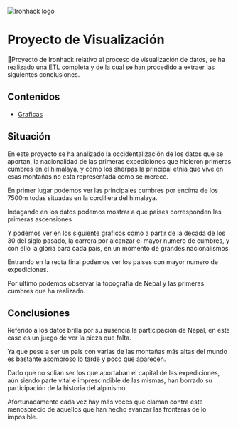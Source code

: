 ![Ironhack logo](https://i.imgur.com/1QgrNNw.png)


# Proyecto de Visualización 

🚀Proyecto de Ironhack relativo al proceso de visualización de datos, se ha realizado una ETL completa y de la cual se han procedido a extraer las siguientes conclusiones.





## Contenidos

 - [Graficas](https://public.tableau.com/app/profile/alvaro3418/viz/Himalayismo/Historia1?publish=yes)



## Situación  

En este proyecto se ha analizado la occidentalización de los datos que se aportan, la nacionalidad de las primeras expediciones que hicieron primeras cumbres en el himalaya, y como los sherpas la principal etnia que vive en esas montañas no esta representada como se merece.

En primer lugar podemos ver las principales cumbres por encima de los 7500m todas situadas en la cordillera del himalaya.

Indagando en los datos podemos mostrar a que paises corresponden las primeras ascensiones

Y podemos ver en los siguiente graficos como a partir de la decada de los 30 del siglo pasado, la carrera por alcanzar el mayor numero de cumbres, y con ello la gloria para cada pais, en un momento de grandes nacionalismos.

Entrando en la recta final podemos ver los paises con mayor numero de expediciones.

Por ultimo podemos observar la topografia de Nepal y las primeras cumbres que ha realizado.

## Conclusiones

Referido a los datos brilla por su ausencia la participación de Nepal, en este caso es un juego de ver la pieza que falta.

Ya que pese a ser un pais con varias de las montañas más altas del mundo es bastante asombroso lo tarde y poco que aparecen.

Dado que no solian ser los que aportaban el capital de las expediciones, aún siendo parte vital e imprescindible de las mismas, han borrado su participación de la historia del alpinismo.

Afortunadamente cada vez hay más voces que claman contra este menosprecio de aquellos que han hecho avanzar las fronteras de lo imposible.